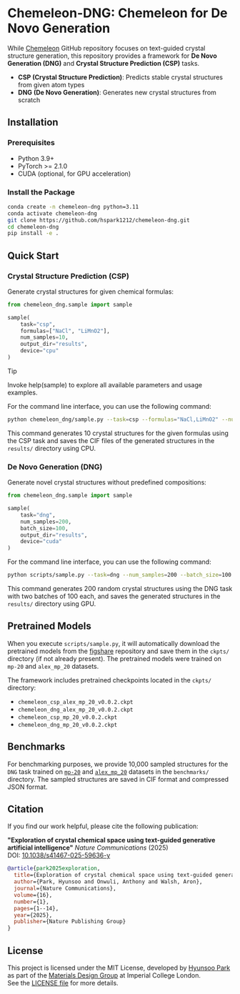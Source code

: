 # Chemeleon-DNG: Chemeleon for De Novo Generation

While [Chemeleon](https://github.com/hspark1212/chemeleon) GitHub repository focuses on text-guided crystal structure generation, this repository provides a framework for **De Novo Generation (DNG)** and **Crystal Structure Prediction (CSP)** tasks.

- **CSP (Crystal Structure Prediction)**: Predicts stable crystal structures from given atom types
- **DNG (De Novo Generation)**: Generates new crystal structures from scratch

## Installation

### Prerequisites

- Python 3.9+
- PyTorch >= 2.1.0
- CUDA (optional, for GPU acceleration)

### Install the Package

```bash
conda create -n chemeleon-dng python=3.11
conda activate chemeleon-dng
git clone https://github.com/hspark1212/chemeleon-dng.git
cd chemeleon-dng
pip install -e .
```

## Quick Start

### Crystal Structure Prediction (CSP)

Generate crystal structures for given chemical formulas:

```python
from chemeleon_dng.sample import sample

sample(
    task="csp",
    formulas=["NaCl", "LiMnO2"],
    num_samples=10,
    output_dir="results",
    device="cpu"
)
```

> [!TIP]
> Invoke help(sample) to explore all available parameters and usage examples.

For the command line interface, you can use the following command:

```bash
python chemeleon_dng/sample.py --task=csp --formulas="NaCl,LiMnO2" --num_samples=10 --output_dir="results" --device=cpu
```

This command generates 10 crystal structures for the given formulas using the CSP task and saves the CIF files of the generated structures in the `results/` directory using CPU.

### De Novo Generation (DNG)

Generate novel crystal structures without predefined compositions:

```python
from chemeleon_dng.sample import sample

sample(
    task="dng",
    num_samples=200,
    batch_size=100,
    output_dir="results",
    device="cuda"
)
```

For the command line interface, you can use the following command:

```bash
python scripts/sample.py --task=dng --num_samples=200 --batch_size=100 --output_dir="results" --device=cuda
```

This command generates 200 random crystal structures using the DNG task with two batches of 100 each, and saves the generated structures in the `results/` directory using GPU.

## Pretrained Models

When you execute `scripts/sample.py`, it will automatically download the pretrained models from the [figshare](https://figshare.com/articles/dataset/Chemeleon-dng/29196176?file=54966305) repository and save them in the `ckpts/` directory (if not already present). The pretrained models were trained on `mp-20` and `alex_mp_20` datasets.

The framework includes pretrained checkpoints located in the `ckpts/` directory:

- `chemeleon_csp_alex_mp_20_v0.0.2.ckpt`
- `chemeleon_dng_alex_mp_20_v0.0.2.ckpt`
- `chemeleon_csp_mp_20_v0.0.2.ckpt`
- `chemeleon_dng_mp_20_v0.0.2.ckpt`

## Benchmarks

For benchmarking purposes, we provide 10,000 sampled structures for the `DNG` task trained on [`mp-20`](benchmarks/chemeleon_dng_mp_20_v0.0.2.json.gz) and [`alex_mp_20`](benchmarks/chemeleon_dng_alex_mp_20_v0.0.2.json.gz) datasets in the `benchmarks/` directory. The sampled structures are saved in CIF format and compressed JSON format.

## Citation

If you find our work helpful, please cite the following publication:

**"Exploration of crystal chemical space using text-guided generative artificial intelligence"** *Nature Communications* (2025)  
DOI: [10.1038/s41467-025-59636-y](https://doi.org/10.1038/s41467-025-59636-y)

```bibtex
@article{park2025exploration,
  title={Exploration of crystal chemical space using text-guided generative artificial intelligence},
  author={Park, Hyunsoo and Onwuli, Anthony and Walsh, Aron},
  journal={Nature Communications},
  volume={16},
  number={1},
  pages={1--14},
  year={2025},
  publisher={Nature Publishing Group}
}
```

## License

This project is licensed under the MIT License, developed by [Hyunsoo Park](https://hspark1212.github.io) as part of the [Materials Design Group](https://github.com/wmd-group) at Imperial College London.  
See the [LICENSE file](https://github.com/hspark1212/chemeleon/blob/main/LICENSE) for more details.
